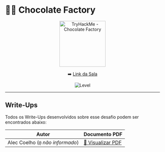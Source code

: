 # 🕵️‍♂️ Chocolate Factory

<div align="center">

<img src="https://tryhackme-images.s3.amazonaws.com/room-icons/e2eed78e92b4890174e0a2510b6e7a7c.jpeg" alt="TryHackMe - Chocolate Factory" width="150"/>

➡️ [Link da Sala](https://tryhackme.com/room/chocolatefactory)

![Level](https://img.shields.io/badge/Level-Easy-green)

</div>

---

## Write-Ups

Todos os Write-Ups desenvolvidos  sobre esse desafio podem ser encontrados abaixo:

| Autor                     | Documento PDF                             |
|-------------------------------|-------------------------------------------|
| Alec Coelho (`@` *não informado*)      | [📖 Visualizar PDF](./pdf/ctf_writeup_ALEC.pdf) |